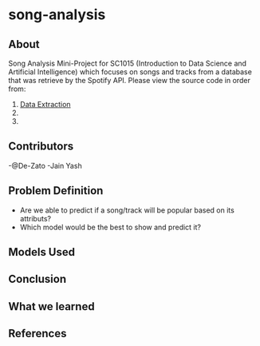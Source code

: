 # song-analysis

## About

Song Analysis Mini-Project for SC1015 (Introduction to Data Science and Artificial Intelligence) which focuses on songs and tracks from a database that was retrieve by the Spotify API. Please view the source code in order from:

1. [Data Extraction](https://github.com/De-Zato/song-analysis/blob/main/data-extraction.ipynb)
2.
3.

## Contributors

-@De-Zato
-Jain Yash

## Problem Definition

- Are we able to predict if a song/track will be popular based on its attributs?
- Which model would be the best to show and predict it?

## Models Used


## Conclusion

## What we learned

## References
